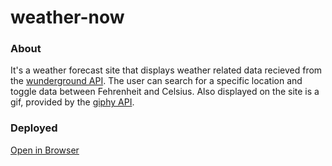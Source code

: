# weather-now

<h3>About</h3>
<p>It's a weather forecast site that displays weather related data recieved from the <a href="https://www.wunderground.com/weather/api/d/docs">wunderground API</a>. The user can search for a specific location and toggle data between Fehrenheit and Celsius. Also displayed on the site is a gif, provided by the <a href="https://developers.giphy.com/docs/">giphy API</a>.</p>

<h3>Deployed</h3>
<a href="https://tfb34.github.io/weather-now/" title="https://tfb34.github.io/weather-now/">Open in Browser</a>
